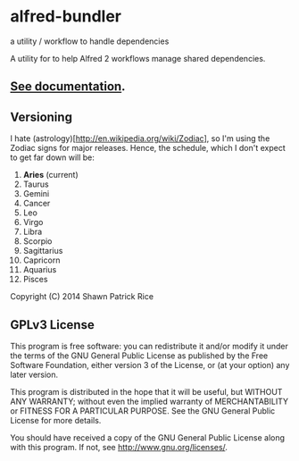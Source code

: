 alfred-bundler
==============

a utility / workflow to handle dependencies

A utility for to help Alfred 2 workflows manage shared dependencies.

## [See documentation](https://shawnrice.github.io/alfred-bundler).

## Versioning
I hate (astrology)[http://en.wikipedia.org/wiki/Zodiac], so I'm using the Zodiac
signs for major releases. Hence, the schedule, which I don't expect to get far
down will be:
  1. __Aries__ (current)
  2. Taurus
  3. Gemini
  4. Cancer
  5. Leo
  6. Virgo
  7. Libra
  8. Scorpio
  9. Sagittarius
  10. Capricorn
  11. Aquarius
  12. Pisces

Copyright (C) 2014 Shawn Patrick Rice

## GPLv3 License

This program is free software: you can redistribute it and/or modify
it under the terms of the GNU General Public License as published by
the Free Software Foundation, either version 3 of the License, or
(at your option) any later version.

This program is distributed in the hope that it will be useful,
but WITHOUT ANY WARRANTY; without even the implied warranty of
MERCHANTABILITY or FITNESS FOR A PARTICULAR PURPOSE.  See the
GNU General Public License for more details.

You should have received a copy of the GNU General Public License
along with this program.  If not, see <http://www.gnu.org/licenses/>.
